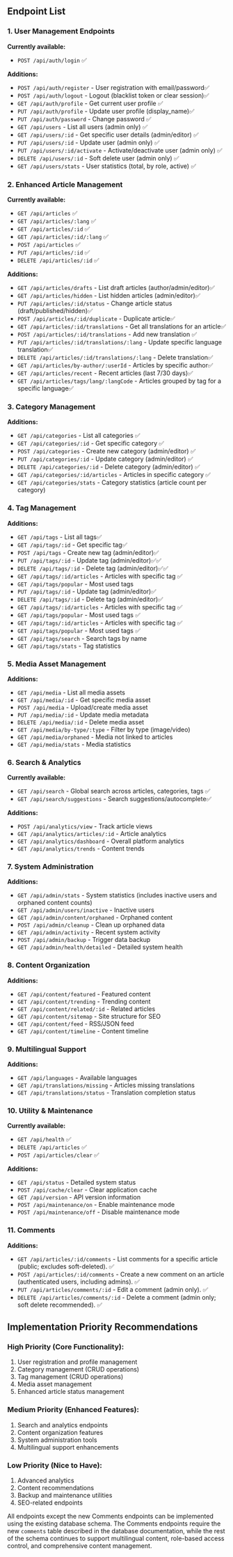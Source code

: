 ## **Endpoint List**

### **1. User Management Endpoints**

**Currently available:**
- `POST /api/auth/login` ✅

**Additions:**
- `POST /api/auth/register` - User registration with email/password✅
- `POST /api/auth/logout` - Logout (blacklist token or clear session)✅
- `GET /api/auth/profile` - Get current user profile ✅
- `PUT /api/auth/profile` - Update user profile (display_name)✅
- `PUT /api/auth/password` - Change password ✅
- `GET /api/users` - List all users (admin only) ✅
- `GET /api/users/:id` - Get specific user details (admin/editor) ✅
- `PUT /api/users/:id` - Update user (admin only) ✅
- `PUT /api/users/:id/activate` - Activate/deactivate user (admin only) ✅
- `DELETE /api/users/:id` - Soft delete user (admin only) ✅
- `GET /api/users/stats` - User statistics (total, by role, active) ✅

### **2. Enhanced Article Management**

**Currently available:**
- `GET /api/articles` ✅
- `GET /api/articles/:lang` ✅
- `GET /api/articles/:id` ✅
- `GET /api/articles/:id/:lang` ✅
- `POST /api/articles` ✅
- `PUT /api/articles/:id` ✅
- `DELETE /api/articles/:id` ✅

**Additions:**
- `GET /api/articles/drafts` - List draft articles (author/admin/editor)✅
- `GET /api/articles/hidden` - List hidden articles (admin/editor)✅
- `PUT /api/articles/:id/status` - Change article status (draft/published/hidden)✅
- `POST /api/articles/:id/duplicate` - Duplicate article✅
- `GET /api/articles/:id/translations` - Get all translations for an article✅
- `POST /api/articles/:id/translations` - Add new translation ✅
- `PUT /api/articles/:id/translations/:lang` - Update specific language translation✅
- `DELETE /api/articles/:id/translations/:lang` - Delete translation✅
- `GET /api/articles/by-author/:userId` - Articles by specific author✅
- `GET /api/articles/recent` - Recent articles (last 7/30 days)✅
- `GET /api/articles/tags/lang/:langCode` - Articles grouped by tag for a specific language✅

### **3. Category Management**

**Additions:**
- `GET /api/categories` - List all categories ✅
- `GET /api/categories/:id` - Get specific category ✅
- `POST /api/categories` - Create new category (admin/editor) ✅
- `PUT /api/categories/:id` - Update category (admin/editor) ✅
- `DELETE /api/categories/:id` - Delete category (admin/editor) ✅
- `GET /api/categories/:id/articles` - Articles in specific category ✅
- `GET /api/categories/stats` - Category statistics (article count per category)

### **4. Tag Management**

**Additions:**
- `GET /api/tags` - List all tags✅
- `GET /api/tags/:id` - Get specific tag✅
- `POST /api/tags` - Create new tag (admin/editor)✅
- `PUT /api/tags/:id` - Update tag (admin/editor)✅✅
- `DELETE /api/tags/:id` - Delete tag (admin/editor)✅✅
- `GET /api/tags/:id/articles` - Articles with specific tag ✅
- `GET /api/tags/popular` - Most used tags
- `PUT /api/tags/:id` - Update tag (admin/editor)✅
- `DELETE /api/tags/:id` - Delete tag (admin/editor)✅
- `GET /api/tags/:id/articles` - Articles with specific tag ✅
- `GET /api/tags/popular` - Most used tags ✅
- `GET /api/tags/:id/articles` - Articles with specific tag ✅
- `GET /api/tags/popular` - Most used tags ✅
- `GET /api/tags/search` - Search tags by name
- `GET /api/tags/stats` - Tag statistics

### **5. Media Asset Management**

**Additions:**
- `GET /api/media` - List all media assets
- `GET /api/media/:id` - Get specific media asset
- `POST /api/media` - Upload/create media asset
- `PUT /api/media/:id` - Update media metadata
- `DELETE /api/media/:id` - Delete media asset
- `GET /api/media/by-type/:type` - Filter by type (image/video)
- `GET /api/media/orphaned` - Media not linked to articles
- `GET /api/media/stats` - Media statistics

### **6. Search & Analytics**

**Currently available:**
 - `GET /api/search` - Global search across articles, categories, tags ✅
 - `GET /api/search/suggestions` - Search suggestions/autocomplete✅
 
 **Additions:**
- `POST /api/analytics/view` - Track article views
- `GET /api/analytics/articles/:id` - Article analytics
- `GET /api/analytics/dashboard` - Overall platform analytics
- `GET /api/analytics/trends` - Content trends

### **7. System Administration**

**Additions:**
- `GET /api/admin/stats` - System statistics (includes inactive users and orphaned content counts)
- `GET /api/admin/users/inactive` - Inactive users
- `GET /api/admin/content/orphaned` - Orphaned content
- `POST /api/admin/cleanup` - Clean up orphaned data
- `GET /api/admin/activity` - Recent system activity
- `POST /api/admin/backup` - Trigger data backup
- `GET /api/admin/health/detailed` - Detailed system health

### **8. Content Organization**

**Additions:**
- `GET /api/content/featured` - Featured content
- `GET /api/content/trending` - Trending content
- `GET /api/content/related/:id` - Related articles
- `GET /api/content/sitemap` - Site structure for SEO
- `GET /api/content/feed` - RSS/JSON feed
- `GET /api/content/timeline` - Content timeline

### **9. Multilingual Support**

**Additions:**
- `GET /api/languages` - Available languages
- `GET /api/translations/missing` - Articles missing translations
- `GET /api/translations/status` - Translation completion status

### **10. Utility & Maintenance**

**Currently available:**
- `GET /api/health` ✅
- `DELETE /api/articles` ✅
- `POST /api/articles/clear` ✅

**Additions:**
- `GET /api/status` - Detailed system status
- `POST /api/cache/clear` - Clear application cache
- `GET /api/version` - API version information
- `POST /api/maintenance/on` - Enable maintenance mode
- `POST /api/maintenance/off` - Disable maintenance mode

### **11. Comments**

**Additions:**
- `GET /api/articles/:id/comments` - List comments for a specific article (public; excludes soft-deleted). ✅
- `POST /api/articles/:id/comments` - Create a new comment on an article (authenticated users, including admins). ✅
- `PUT /api/articles/comments/:id` - Edit a comment (admin only). ✅
- `DELETE /api/articles/comments/:id` - Delete a comment (admin only; soft delete recommended). ✅
## **Implementation Priority Recommendations**

### **High Priority (Core Functionality):**
1. User registration and profile management
2. Category management (CRUD operations)
3. Tag management (CRUD operations)
4. Media asset management
5. Enhanced article status management

### **Medium Priority (Enhanced Features):**
1. Search and analytics endpoints
2. Content organization features
3. System administration tools
4. Multilingual support enhancements

### **Low Priority (Nice to Have):**
1. Advanced analytics
2. Content recommendations
3. Backup and maintenance utilities
4. SEO-related endpoints

All endpoints except the new Comments endpoints can be implemented using the existing database schema. The Comments endpoints require the new `comments` table described in the database documentation, while the rest of the schema continues to support multilingual content, role-based access control, and comprehensive content management.
